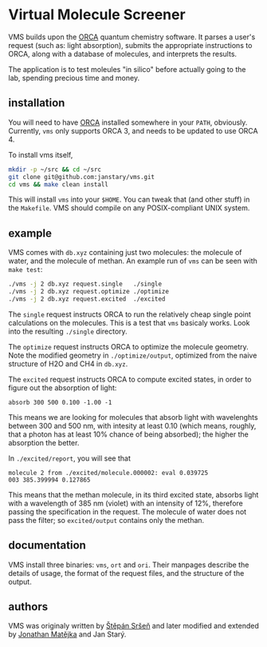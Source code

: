 # Virtual Molecule Screener

VMS builds upon the
[ORCA](https://orcaforum.cec.mpg.de/) quantum chemistry software.
It parses a user's request (such as: light absorption),
submits the appropriate instructions to ORCA,
along with a database of molecules,
and interprets the results.

The application is to test moleules "in silico"
before actually going to the lab, spending precious time and money.

## installation

You will need to have [ORCA](https://orcaforum.cec.mpg.de/) installed
somewhere in your `PATH`, obviously.
Currently, `vms` only supports ORCA 3,
and needs to be updated to use ORCA 4.

To install vms itself,

```sh
mkdir -p ~/src && cd ~/src
git clone git@github.com:janstary/vms.git
cd vms && make clean install
```

This will install `vms` into your `$HOME`.
You can tweak that (and other stuff) in the `Makefile`.
VMS should compile on any POSIX-compliant UNIX system.

## example

VMS comes with `db.xyz` containing just two molecules:
the molecule of water, and the molecule of methan.
An example run of `vms` can be seen with `make test`:

```sh
./vms -j 2 db.xyz request.single   ./single
./vms -j 2 db.xyz request.optimize ./optimize
./vms -j 2 db.xyz request.excited  ./excited
```

The `single` request instructs ORCA to run the relatively cheap
single point calculations on the molecules. This is a test that
`vms` basicaly works. Look into the resulting `./single` directory.

The `optimize` request instructs ORCA to optimize the molecule geometry.
Note the modified geometry in `./optimize/output`, optimized from the
naive structure of H2O and CH4 in `db.xyz`.

The `excited` request instructs ORCA to compute excited states,
in order to figure out the absorption of light:

```
absorb 300 500 0.100 -1.00 -1
```

This means we are looking for molecules that absorb light
with wavelenghts between 300 and 500 nm, with intesity at least 0.10
(which means, roughly, that a photon has
at least 10% chance of being absorbed);
the higher the absorption the better.

In `./excited/report`, you will see that

```
molecule 2 from ./excited/molecule.000002: eval 0.039725
003 385.399994 0.127865
```

This means that the methan molecule, in its third excited state,
absorbs light with a wavelength of 385 nm (violet) with an intensity of 12%,
therefore passing the specification in the request. The molecule of water
does not pass the filter; so `excited/output` contains only the methan.

## documentation

VMS install three binaries: `vms`, `ort` and `ori`.
Their manpages describe the details of usage,
the format of the request files, and the structure of the output.

## authors

VMS was originaly written by
[Štěpán Sršeň](http://photox.vscht.cz/people.php?person=srsen)
and later modified and extended by
[Jonathan Matějka](https://github.com/jonatan1024)
and Jan Starý.
